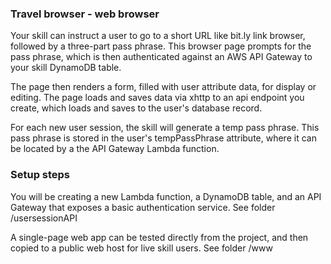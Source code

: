 ### Travel browser - web browser

Your skill can instruct a user to go to a short URL like bit.ly link browser, followed by a three-part pass phrase.
This browser page prompts for the pass phrase, which is then authenticated against an AWS API Gateway to your skill DynamoDB table.

The page then renders a form, filled with user attribute data, for display or editing.
The page loads and saves data via xhttp to an api endpoint you create, which loads and saves to the user's database record.

For each new user session, the skill will generate a temp pass phrase.
This pass phrase is stored in the user's tempPassPhrase attribute, where it can be located
by a the API Gateway Lambda function.


### Setup steps

You will be creating a new Lambda function, a DynamoDB table,
and an API Gateway that exposes a basic authentication service.
See folder /usersessionAPI

A single-page web app can be tested directly from the project, and then copied to a public web host
for live skill users.
See folder /www


